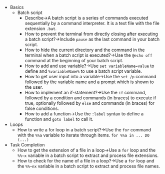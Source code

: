 - Basics
    - Batch script
        - Describe→A batch script is a series of commands executed sequentially by a command interpreter. It is a text file with the file extension `.bat`. 
        - How to prevent the terminal from directly closing after executing a batch script?→Include `pause` as the last command in your batch script.
        - How to hide the current directory and the command in the terminal when a batch script is executed?→Use the `@echo off` command at the beginning of your batch script.
        - How to add and use variable?→Use `set variableName=value` to define and `%variableName%` to use a batch script variable.
        - How to get user input into a variable→Use the `set /p` command followed by the variable name and a prompt which is shown to the user.
        - How to implement an if-statement?→Use the `if` command, followed by a condition and commands (in braces) to execute if true, optionally followed by `else` and commands (in braces) for false conditions.
        - How to add a function→Use the `:label` syntax to define a function and `goto label` to call it.
- Loops
    - How to write a for loop in a batch script?→Use the `for` command with the `%%a` variable to iterate through items. `for %%a in ... DO (...)` 
- Task Completion
    - How to get the extension of a file in a loop→Use a `for` loop and the `%%~x` variable in a batch script to extract and process file extensions.
    - How to check for the name of a file in a loop?→Use a `for` loop and the `%%~nx` variable in a batch script to extract and process file names.
